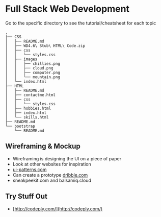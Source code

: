 # Full Stack Web Development

Go to the specific directory to see the tutorial/cheatsheet for each topic

```
.
├── CSS
│   ├── README.md
│   ├── WD4.6\ Stub\ HTML\ Code.zip
│   ├── css
│   │   └── styles.css
│   ├── images
│   │   ├── chillies.png
│   │   ├── cloud.png
│   │   ├── computer.png
│   │   └── mountain.png
│   └── index.html
├── HTML
│   ├── README.md
│   ├── contactme.html
│   ├── css
│   │   └── styles.css
│   ├── hobbies.html
│   ├── index.html
│   └── skills.html
├── README.md
└── bootstrap
    └── README.md
```


## Wireframing & Mockup
- Wireframing is designing the UI on a piece of paper
- Look at other websites for inspiration
- [ui-patterns.com](https://ui-patterns.com/)
- Can create a prototype [dribble.com](http://dribble.com/)
- sneakpeekit.com and balsamiq.cloud

## Try Stuff Out
- [http://codeply.com/](http://codeply.com/)
